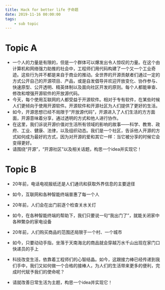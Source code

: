 ```yaml
---
title: Hack for better life 子命题
date: 2019-11-16 00:00:00
tags:
	- sub topic
---
```

# Topic A

* 一个人的力量是有限的，但是一个群体可以爆发出令人惊叹的力量。在这个由计算机和网络强力助推的社会中，工程师们用代码构建了一个又一个工业奇迹。这些行为并不都是来自于商业的推动。全世界的开源贡献者们通过一定的方式公开自己的开源项目、产品，或是自发倡导并欢迎开放变化、协作参与、快速原型、公开透明、精英体制以及面向社区开发的原则。每个人都能审查、修改和增强开源软件的开放源代码。
* 今天，每个使用互联网的人都受益于开源软件。相对于专有软件，在某些时候人们更倾向于使用开源软件。开源软件和开源社区为人们提供了更好的生活。
* 如今，开源思想已经不局限于“开放源代码”，开源进入了人们生活的方方面面，开源意味着分享，通过透明的方式和他人进行协作。
* 在这里，我们诉说开源价值对生活所有领域的影响的故事——科学、教育、政府、工业、健康、法律，以及组织动态。我们是一个社区，告诉他人开源的方式如何成为最好的方式，因为对开源的爱和其它一样：当它被分享的时候它会变得更好。
* 请围绕“开源”，“开源社区”以及相关话题，构思一个idea并实现它！

# Topic B

* 20年前，电话电视报纸还是人们通讯和获取外界信息的主要途径
* 如今，互联网和各种智能终端普惠了每一个人

* 20年前，人们会在出门前逐个检查关水关灯
* 如今，在各种智能终端的帮助下，我们只要说一句“我出门了”，就能关闭家中各种繁杂的家电设备

* 20年前，人们购买商品的范围还局限于一个村、一个城市
* 如今，只要动动手指，坐落于天南海北的商品就会穿越万水千山出现在家门口快递员的手上

* 科技改变生活，依靠着工程师们的心智结晶。如今，这跟接力棒已经传递到我们手中，我们又如何做一个合格的接棒人，为人们的生活带来更多的便利，完成时代赋予我们的使命呢？
* 请就改善日常生活为主题，构思一个idea并实现它！